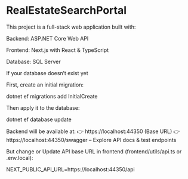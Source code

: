 # RealEstateSearchPortal


This project is a full-stack web application built with:

Backend: ASP.NET Core Web API

Frontend: Next.js
 with React & TypeScript

Database: SQL Server


If your database doesn’t exist yet

First, create an initial migration:

dotnet ef migrations add InitialCreate


Then apply it to the database:

dotnet ef database update


Backend will be available at:
👉 https://localhost:44350 (Base URL)
👉 https://localhost:44350/swagger – Explore API docs & test endpoints

But change or 
Update API base URL in frontend (frontend/utils/api.ts or .env.local):

NEXT_PUBLIC_API_URL=https://localhost:44350/api




